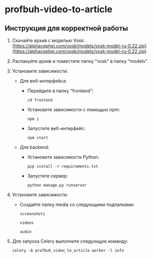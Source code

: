 # profbuh-video-to-article
## Инструкция для корректной работы

1. Скачайте архив с моделью Vosk:
   [https://alphacephei.com/vosk/models/vosk-model-ru-0.22.zip](https://alphacephei.com/vosk/models/vosk-model-ru-0.22.zip)

2. Распакуйте архив и поместите папку "vosk" в папку "models".

3. Установите зависимости:
   - Для веб-интерфейса:
     - Перейдите в папку "frontend":
       ```
       cd frontend
       ```
     - Установите зависимости с помощью npm:
       ```
       npm i
       ```
     - Запустите веб-интерфейс:
       ```
       npm start
       ```

   - Для backend:
     - Установите зависимости Python:
       ```
       pip install -r requirements.txt
       ```
     - Запустите сервер:
       ```
       python manage.py runserver
       ```
4. Установите зависимости:
   - Создайте папку media со следующими подпапками:
       ```
       screenshots
       ```
       ```
       videos
       ```
       ```
       audio
       ```
   
6. Для запуска Celery выполните следующую команду:
   ```
   celery -A profbuh_video_to_article worker -l info
   ```
